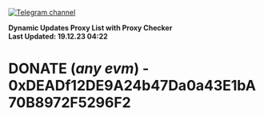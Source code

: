 [![Telegram channel](https://img.shields.io/endpoint?url=https://runkit.io/damiankrawczyk/telegram-badge/branches/master?url=https://t.me/n4z4v0d)](https://t.me/n4z4v0d) 

**Dynamic Updates Proxy List with Proxy Checker**  
**Last Updated: 19.12.23 04:22**

# DONATE (_any evm_) - 0xDEADf12DE9A24b47Da0a43E1bA70B8972F5296F2
